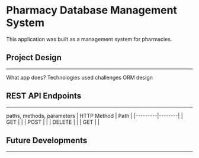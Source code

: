 
# Pharmacy Database Management System
This application was built as a management system for pharmacies. 

## Project Design
---
What app does?
Technologies used
challenges
ORM design 

## REST API Endpoints
---
paths, methods, parameters
| HTTP Method | Path |
|---------|--------|
| GET | |
| POST | |
| DELETE | |
| GET | |

## Future Developments
---

